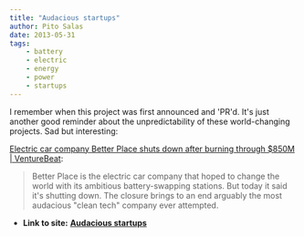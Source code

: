 ```yaml
---
title: "Audacious startups"
author: Pito Salas
date: 2013-05-31
tags:
    - battery
    - electric
    - energy
    - power
    - startups
---
```


I remember when this project was first announced and 'PR'd. It's just another
good reminder about the unpredictability of these world-changing projects. Sad
but interesting:

[Electric car company Better Place shuts down after burning through $850M | VentureBeat](<http://venturebeat.com/2013/05/26/electric-car-company-better-place-shuts-down-after-burning-through-850m/>):

> Better Place is the electric car company that hoped to change the world with
> its ambitious battery-swapping stations. But today it said it's shutting
> down. The closure brings to an end arguably the most audacious "clean tech"
> company ever attempted.




* **Link to site:** **[Audacious startups](None)**
